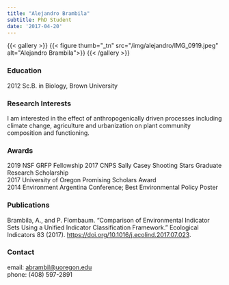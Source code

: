 ```yaml
---
title: "Alejandro Brambila"
subtitle: PhD Student
date: '2017-04-20'
---
```



{{< gallery >}}
  {{< figure thumb="_tn" src="/img/alejandro/IMG_0919.jpeg" alt="Alejandro Brambila">}}
{{< /gallery >}} 

<!--more-->
### Education
2012 Sc.B. in Biology, Brown University  


### Research Interests
I am interested in the effect of anthropogenically driven processes including climate change, agriculture and urbanization on plant community composition and functioning.  

### Awards
2019 NSF GRFP Fellowship
2017 CNPS Sally Casey Shooting Stars Graduate Research Scholarship  
2017 University of Oregon Promising Scholars Award  
2014 Environment Argentina Conference; Best Environmental Policy Poster   

### Publications


Brambila, A., and P. Flombaum. “Comparison of Environmental Indicator Sets Using a Unified Indicator Classification Framework.” Ecological Indicators 83 (2017). https://doi.org/10.1016/j.ecolind.2017.07.023.  

### Contact
email: abrambil@uoregon.edu  
phone: (408) 597-2891  